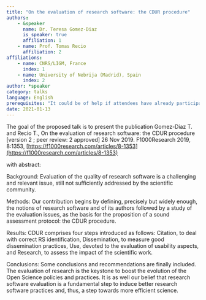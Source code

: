 ```yaml
---
title: "On the evaluation of research software: the CDUR procedure"
authors:
    - &speaker
      name: Dr. Teresa Gomez-Diaz
      is_speaker: true
      affiliation: 1
    - name: Prof. Tomas Recio
      affiliation: 2
affiliations:
    - name: CNRS/LIGM, France
      index: 1
    - name: University of Nebrija (Madrid), Spain
      index: 2
author: *speaker
category: talks
language: English
prerequisites: "It could be of help if attendees have already participated  in the development of research software."
date: 2021-01-13
---
```

The goal of the proposed talk is to present the publication
Gomez-Diaz T. and Recio T.,
On the evaluation of research software: the CDUR procedure
[version 2 ; peer review: 2 approved] 26 Nov 2019.
F1000Research 2019, 8:1353,
[https://f1000research.com/articles/8-1353](https://f1000research.com/articles/8-1353)

with abstract:

Background: Evaluation of the quality of research software is a
challenging and relevant issue, still not sufficiently addressed by the
scientific community.

Methods: Our contribution begins by defining, precisely but widely
enough, the notions of research software and of its authors followed by
a study of the evaluation issues, as the basis for the proposition of a
sound assessment protocol: the CDUR procedure.

Results: CDUR comprises four steps introduced as follows: Citation, to
deal with correct RS identification, Dissemination, to measure good
dissemination practices, Use, devoted to the evaluation of usability
aspects, and Research, to assess the impact of the scientific work.

Conclusions: Some conclusions and recommendations are finally included.
The evaluation of research is the keystone to boost the evolution of the
Open Science policies and practices.  It is as well our belief that
research software evaluation is a fundamental step to induce better
research software practices and, thus, a step towards more efficient
science.
